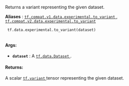 Returns a variant representing the given dataset.

**Aliases** : [ `tf.compat.v1.data.experimental.to_variant` ](/api_docs/python/tf/data/experimental/to_variant), [ `tf.compat.v2.data.experimental.to_variant` ](/api_docs/python/tf/data/experimental/to_variant)

```
 tf.data.experimental.to_variant(dataset)
 
```

#### Args:
- **`dataset`** : A [ `tf.data.Dataset` ](https://tensorflow.google.cn/api_docs/python/tf/data/Dataset).


#### Returns:
A scalar [ `tf.variant` ](https://tensorflow.google.cn/api_docs/python/tf#variant) tensor representing the given dataset.

